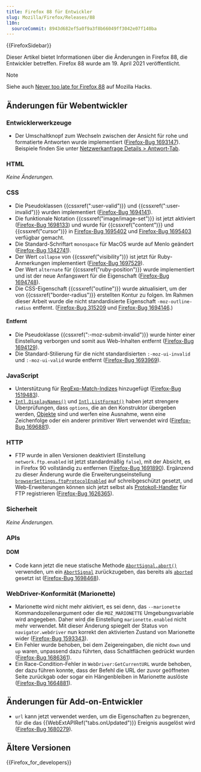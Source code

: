 ```yaml
---
title: Firefox 88 für Entwickler
slug: Mozilla/Firefox/Releases/88
l10n:
  sourceCommit: 8943d682ef5a0f9a3f8b66049ff3042e07f140ba
---
```


{{FirefoxSidebar}}

Dieser Artikel bietet Informationen über die Änderungen in Firefox 88, die Entwickler betreffen. Firefox 88 wurde am 19. April 2021 veröffentlicht.

> [!NOTE]
> Siehe auch [Never too late for Firefox 88](https://hacks.mozilla.org/2021/04/never-too-late-for-firefox-88/) auf Mozilla Hacks.

## Änderungen für Webentwickler

### Entwicklerwerkzeuge

- Der Umschaltknopf zum Wechseln zwischen der Ansicht für rohe und formatierte Antworten wurde implementiert ([Firefox-Bug 1693147](https://bugzil.la/1693147)). Beispiele finden Sie unter [Netzwerkanfrage Details > Antwort-Tab](https://firefox-source-docs.mozilla.org/devtools-user/network_monitor/request_details/index.html#response-tab).

### HTML

_Keine Änderungen._

### CSS

- Die Pseudoklassen {{cssxref(":user-valid")}} und {{cssxref(":user-invalid")}} wurden implementiert ([Firefox-Bug 1694141](https://bugzil.la/1694141)).
- Die funktionale Notation {{cssxref("image/image-set")}} ist jetzt aktiviert ([Firefox-Bug 1698133](https://bugzil.la/1698133)) und wurde für {{cssxref("content")}} und {{cssxref("cursor")}} in [Firefox-Bug 1695402](https://bugzil.la/1695402) und [Firefox-Bug 1695403](https://bugzil.la/1695403) verfügbar gemacht.
- Die Standard-Schriftart `monospace` für MacOS wurde auf Menlo geändert ([Firefox-Bug 1342741](https://bugzil.la/1342741)).
- Der Wert `collapse` von {{cssxref("visibility")}} ist jetzt für Ruby-Anmerkungen implementiert ([Firefox-Bug 1697529](https://bugzil.la/1697529)).
- Der Wert `alternate` für {{cssxref("ruby-position")}} wurde implementiert und ist der neue Anfangswert für die Eigenschaft ([Firefox-Bug 1694748](https://bugzil.la/1694748)).
- Die CSS-Eigenschaft {{cssxref("outline")}} wurde aktualisiert, um der von {{cssxref("border-radius")}} erstellten Kontur zu folgen. Im Rahmen dieser Arbeit wurde die nicht standardisierte Eigenschaft `-moz-outline-radius` entfernt. ([Firefox-Bug 315209](https://bugzil.la/315209) und [Firefox-Bug 1694146](https://bugzil.la/1694146).)

#### Entfernt

- Die Pseudoklasse {{cssxref(":-moz-submit-invalid")}} wurde hinter einer Einstellung verborgen und somit aus Web-Inhalten entfernt ([Firefox-Bug 1694129](https://bugzil.la/1694129)).
- Die Standard-Stilierung für die nicht standardisierten `:-moz-ui-invalid` und `:-moz-ui-valid` wurde entfernt ([Firefox-Bug 1693969](https://bugzil.la/1693969)).

### JavaScript

- Unterstützung für [RegExp-Match-Indizes](/de/docs/Web/JavaScript/Reference/Global_Objects/RegExp/exec) hinzugefügt ([Firefox-Bug 1519483](https://bugzil.la/1519483)).
- [`Intl.DisplayNames()`](/de/docs/Web/JavaScript/Reference/Global_Objects/Intl/DisplayNames/DisplayNames) und [`Intl.ListFormat()`](/de/docs/Web/JavaScript/Reference/Global_Objects/Intl/ListFormat/ListFormat) haben jetzt strengere Überprüfungen, dass `options`, die an den Konstruktor übergeben werden, [Objekte](/de/docs/Learn/JavaScript/Objects) sind und werfen eine Ausnahme, wenn eine Zeichenfolge oder ein anderer primitiver Wert verwendet wird ([Firefox-Bug 1696881](https://bugzil.la/1696881)).

### HTTP

- FTP wurde in allen Versionen deaktiviert (Einstellung `network.ftp.enabled` ist jetzt standardmäßig `false`), mit der Absicht, es in Firefox 90 vollständig zu entfernen ([Firefox-Bug 1691890](https://bugzil.la/1691890)). Ergänzend zu dieser Änderung wurde die Erweiterungseinstellung [`browserSettings.ftpProtocolEnabled`](/de/docs/Mozilla/Add-ons/WebExtensions/API/browserSettings/ftpProtocolEnabled) auf schreibgeschützt gesetzt, und Web-Erweiterungen können sich jetzt selbst als [Protokoll-Handler](/de/docs/Mozilla/Add-ons/WebExtensions/manifest.json/protocol_handlers) für FTP registrieren ([Firefox-Bug 1626365](https://bugzil.la/1626365)).

### Sicherheit

_Keine Änderungen._

### APIs

#### DOM

- Code kann jetzt die neue statische Methode [`AbortSignal.abort()`](/de/docs/Web/API/AbortSignal/abort_static) verwenden, um ein [`AbortSignal`](/de/docs/Web/API/AbortSignal) zurückzugeben, das bereits als [`aborted`](/de/docs/Web/API/AbortSignal/aborted) gesetzt ist ([Firefox-Bug 1698468](https://bugzil.la/1698468)).

### WebDriver-Konformität (Marionette)

- Marionette wird nicht mehr aktiviert, es sei denn, das `--marionette` Kommandozeilenargument oder die `MOZ_MARIONETTE` Umgebungsvariable wird angegeben. Daher wird die Einstellung `marionette.enabled` nicht mehr verwendet. Mit dieser Änderung spiegelt der Status von `navigator.webdriver` nun korrekt den aktivierten Zustand von Marionette wider ([Firefox-Bug 1593343](https://bugzil.la/1593343)).
- Ein Fehler wurde behoben, bei dem Zeigereingaben, die nicht `down` und `up` waren, unpassend dazu führten, dass Schaltflächen gedrückt wurden ([Firefox-Bug 1686361](https://bugzil.la/1686361)).
- Ein Race-Condition-Fehler in `WebDriver:GetCurrentURL` wurde behoben, der dazu führen konnte, dass der Befehl die URL der zuvor geöffneten Seite zurückgab oder sogar ein Hängenbleiben in Marionette auslöste ([Firefox-Bug 1664881](https://bugzil.la/1664881)).

## Änderungen für Add-on-Entwickler

- `url` kann jetzt verwendet werden, um die Eigenschaften zu begrenzen, für die das {{WebExtAPIRef("tabs.onUpdated")}} Ereignis ausgelöst wird ([Firefox-Bug 1680279](https://bugzil.la/1680279)).

## Ältere Versionen

{{Firefox_for_developers}}
